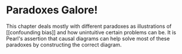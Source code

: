 # Paradoxes Galore!
This chapter deals mostly with different paradoxes as illustrations of [[confounding bias]] and how unintuitive certain problems can be. It is Pearl's assertion that causal diagrams can help solve most of these paradoxes by constructing the correct diagram.